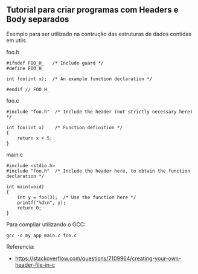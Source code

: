 ## Tutorial para criar programas com Headers e Body separados

Exemplo para ser utilizado na contrução das estruturas de dados contidas em utils.

foo.h
```
#ifndef FOO_H_   /* Include guard */
#define FOO_H_

int foo(int x);  /* An example function declaration */

#endif // FOO_H_
```

foo.c
```
#include "foo.h"  /* Include the header (not strictly necessary here) */

int foo(int x)    /* Function definition */
{
    return x + 5;
}
```

main.c
```
#include <stdio.h>
#include "foo.h"  /* Include the header here, to obtain the function declaration */

int main(void)
{
    int y = foo(3);  /* Use the function here */
    printf("%d\n", y);
    return 0;
}
```

Para compilar utilizando o GCC:

```
gcc -o my_app main.c foo.c
```

Referencia:
* https://stackoverflow.com/questions/7109964/creating-your-own-header-file-in-c